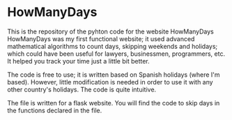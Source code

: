 # HowManyDays
This is the repository of the pyhton code for the website HowManyDays
HowManyDays was my first functional website; it used advanced mathematical algorithms to count days, skipping weekends and holidays; which could have been useful for lawyers, businessmen, programmers, etc.
It helped you track your time just a little bit better.

The code is free to use; it is written based on Spanish holidays (where I'm based). However, little modification is needed in order to use it with any other country's holidays. The code is quite intuitive. 

The file is written for a flask website. You will find the code to skip days in the functions declared in the file. 
